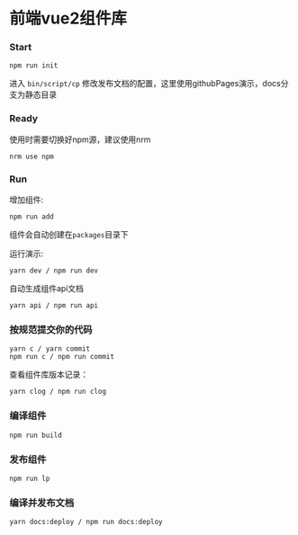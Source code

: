 
# 前端vue2组件库

### Start
```
npm run init
```
进入 `bin/script/cp` 修改发布文档的配置，这里使用githubPages演示，docs分支为静态目录

### Ready

使用时需要切换好npm源，建议使用nrm

```
nrm use npm
```

### Run

增加组件:

```
npm run add
```

组件会自动创建在`packages`目录下

运行演示: 
```
yarn dev / npm run dev
```

自动生成组件api文档
```
yarn api / npm run api
```

### 按规范提交你的代码

```
yarn c / yarn commit
npm run c / npm run commit
```
查看组件库版本记录：
```
yarn clog / npm run clog
```

### 编译组件

```npm run build```

### 发布组件

```npm run lp```

### 编译并发布文档

```yarn docs:deploy / npm run docs:deploy```
